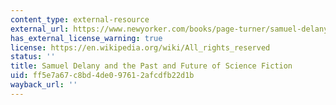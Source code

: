 ```yaml
---
content_type: external-resource
external_url: https://www.newyorker.com/books/page-turner/samuel-delany-and-the-past-and-future-of-science-fiction
has_external_license_warning: true
license: https://en.wikipedia.org/wiki/All_rights_reserved
status: ''
title: Samuel Delany and the Past and Future of Science Fiction
uid: ff5e7a67-c8bd-4de0-9761-2afcdfb22d1b
wayback_url: ''
---
```


